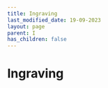 ```yaml
---
title: Ingraving
last_modified_date: 19-09-2023
layout: page
parent: I
has_children: false
---
```


Ingraving
=========

